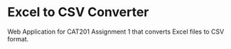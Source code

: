# Excel to CSV Converter
Web Application for CAT201 Assignment 1 that converts Excel files to CSV format.

